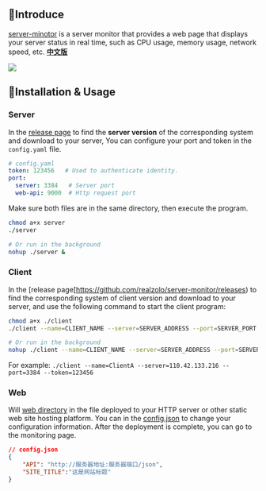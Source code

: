 ## 👻Introduce

[server-minotor](https://github.com/realzolo/server-monitor) is a server monitor that provides a web page that displays your server status in real time, such as CPU usage, memory usage, network speed, etc.  **[中文版](https://github.com/realzolo/server-monitor/blob/master/README_CN.md)**

![](https://image.onezol.com/img/server-monitor.jpg)

## 🎉Installation & Usage

### Server

In the [release page](https://github.com/realzolo/server-monitor/releases) to find the **server version** of the corresponding system and download to your server, You can configure your port and token in the `config.yaml` file.  

```yaml
# config.yaml
token: 123456   # Used to authenticate identity.
port:	
  server: 3384   # Server port
  web-api: 9000  # Http request port
```

Make sure both files are in the same directory, then execute the program.

```bash
chmod a+x server
./server

# Or run in the background
nohup ./server &
```



### Client

In the [release page[https://github.com/realzolo/server-monitor/releases) to find the corresponding system of client version and download to your server, and use the following command to start the client program: 

```bash
chmod a+x ./client
./client --name=CLIENT_NAME --server=SERVER_ADDRESS --port=SERVER_PORT --token=YOUR_TOKEN

# Or run in the background
nohup ./client --name=CLIENT_NAME --server=SERVER_ADDRESS --port=SERVER_PORT --token=YOUR_TOKEN &
```

For example: `./client --name=ClientA --server=110.42.133.216 --port=3384 --token=123456`

### Web

Will [web directory](https://github.com/realzolo/server-monitor/tree/master/web) in the file deployed to your HTTP server or other static web site hosting platform. You can in the [config.json](https://github.com/realzolo/server-monitor/blob/master/web/config.json) to change your configuration information. After the deployment is complete, you can go to the monitoring page.  

```json
// config.json
{
    "API": "http://服务器地址:服务器端口/json",   
    "SITE_TITLE":"这是网站标题" 
}
```

